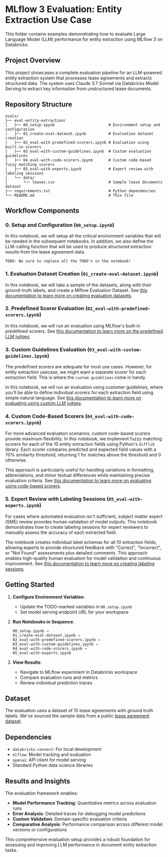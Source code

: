 # MLflow 3 Evaluation: Entity Extraction Use Case

This folder contains examples demonstrating how to evaluate Large Language Model (LLM) performance for entity extraction using MLflow 3 on Databricks.

## Project Overview

This project showcases a complete evaluation pipeline for an LLM-powered entity extraction system that processes lease agreements and extracts structured data. The system uses Claude 3.7 Sonnet via Databricks Model Serving to extract key information from unstructured lease documents.

## Repository Structure

```text
evals/
├── eval-entity-extraction/
│   ├── 00_setup.ipynb                        # Environment setup and configuration
│   ├── 01_create-eval-dataset.ipynb          # Evaluation dataset creation
│   ├── 02_eval-with-predefined-scorers.ipynb # Evaluation using built-in scorers
│   ├── 03_eval-with-custom-guidelines.ipynb  # Custom evaluation guidelines
│   ├── 04_eval-with-code-scorers.ipynb       # Custom code-based fuzzy matching scorers
│   ├── 05_eval-with-experts.ipynb            # Expert review with labeling sessions
│   └── data/
│       └── leases.csv                        # Sample lease documents dataset
├── requirements.txt                          # Python dependencies
└── README.md                                 # This file
```

## Workflow Components

### 0. Setup and Configuration (`00_setup.ipynb`)

In this notebook, we will setup all the critical environment variables that will be needed in the subsequent notebooks. In addition, we also define the LLM-calling function that will be used to produce structured extraction results from the lease agreement data.

```text
TODO: Be sure to replace all the TODO's in the notebook!
```

### 1. Evaluation Dataset Creation (`01_create-eval-dataset.ipynb`)

In this notebook, we will take a sample of the datasets, along with their ground-truth labels, and create a Mlflow Evaluation Dataset. See [this documentation to learn more on creating evaluation datasets](https://docs.databricks.com/aws/en/mlflow3/genai/eval-monitor/build-eval-dataset).

### 2. Predefined Scorer Evaluation (`02_eval-with-predefined-scorers.ipynb`)

In this notebook, we will run an evaluation using MLflow's built-in predefined scorers. See [this documentation to learn more on the predefined LLM judges](https://docs.databricks.com/aws/en/mlflow3/genai/eval-monitor/predefined-judge-scorers).

### 3. Custom Guidelines Evaluation (`03_eval-with-custom-guidelines.ipynb`)

The predefined scorers are adequate for most use cases. However, for entity extraction usecase, we might want a separate scorer for each extraction field. This is where the `custom guidelines` come in handy.

In this notebook, we will run an evaluation using customer guidelines, where you'll be able to define individual scorers for each extraction field using simple natural language. See [this documentation to learn more on evaluating using custom LLM judges](https://docs.databricks.com/aws/en/mlflow3/genai/eval-monitor/custom-judge).

### 4. Custom Code-Based Scorers (`04_eval-with-code-scorers.ipynb`)

For more advanced evaluation scenarios, custom code-based scorers provide maximum flexibility. In this notebook, we implement fuzzy matching scorers for each of the 10 entity extraction fields using Python's `difflib` library. Each scorer compares predicted and expected field values with a 70% similarity threshold, returning 1 for matches above the threshold and 0 otherwise.

This approach is particularly useful for handling variations in formatting, abbreviations, and minor textual differences while maintaining precise evaluation criteria. See [this documentation to learn more on evaluating using code-based scorers](https://docs.databricks.com/aws/en/mlflow3/genai/eval-monitor/custom-scorers).

### 5. Expert Review with Labeling Sessions (`05_eval-with-experts.ipynb`)

For cases where automated evaluation isn't sufficient, subject matter expert (SME) review provides human validation of model outputs. This notebook demonstrates how to create labeling sessions for expert reviewers to manually assess the accuracy of each extracted field.

The notebook creates individual label schemas for all 10 extraction fields, allowing experts to provide structured feedback with "Correct", "Incorrect", or "Not Found" assessments plus detailed comments. This approach enables high-quality human evaluation for model validation and continuous improvement. See [this documentation to learn more on creating labeling sessions](https://docs.databricks.com/aws/en/mlflow3/genai/human-feedback/concepts/labeling-sessions).

## Getting Started

1. **Configure Environment Variables**:
   - Update the TODO-marked variables in `00_setup.ipynb`
   - Set model serving endpoint URL for your workspace

2. **Run Notebooks in Sequence**:

   ```text
   00_setup.ipynb → 
   01_create-eval-dataset.ipynb → 
   02_eval-with-predefined-scorers.ipynb → 
   03_eval-with-custom-guidelines.ipynb →
   04_eval-with-code-scorers.ipynb →
   05_eval-with-experts.ipynb
   ```

3. **View Results**:
   - Navigate to MLflow experiment in Databricks workspace
   - Compare evaluation runs and metrics
   - Review individual prediction traces

## Dataset

The evaluation uses a dataset of 15 lease agreements with ground truth labels. We've sourced the sample data from a public [lease agreement dataset](https://arxiv.org/abs/2010.10386).

## Dependencies

- `databricks-connect`: For local development
- `mlflow`: Model tracking and evaluation
- `openai`: API client for model serving
- Standard Python data science libraries

## Results and Insights

The evaluation framework enables:

- **Model Performance Tracking**: Quantitative metrics across evaluation runs
- **Error Analysis**: Detailed traces for debugging model predictions
- **Custom Validation**: Domain-specific evaluation criteria
- **Comparative Analysis**: Performance comparison across different model versions or configurations

This comprehensive evaluation setup provides a robust foundation for assessing and improving LLM performance in document entity extraction tasks.
